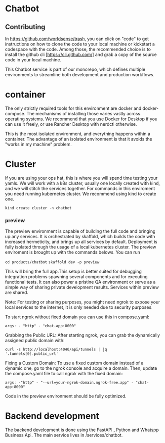 # Chatbot

## Contributing

In https://github.com/worldsense/trash, you can click on "code" to get
instructions on how to clone the code to your local machine or kickstart a
codespace with the code. Among those, the recommended choice is to install the
github cli [https://cli.github.com/] and grab a copy of the source code in your
local machine.

This Chatbot service is part of our monorepo, which defines multiple environments
to streamline both development and production workflows.

# container

The only strictly required tools for this environment are docker and
docker-compose. The mechanisms of installing those varies vastly across
operating systems. We recommend that you use Docker for Desktop if you can
use it freely, or use Rancher Desktop with nerdctl otherwise.

This is the most isolated environment, and everything happens within a
container. The advantage of an isolated environment is that it avoids
the "works in my machine" problem.

# Cluster

If you are using your ops hat, this is where you will spend time testing your
yamls. We will work with a k8s cluster, usually one locally created with kind,
and we will stitch the services together. For commands in this enviroment
you need running kubernetes cluster. We recommend using kind to create one.

`kind create cluster -n chatbot`

### preview

The preview environment is capable of building the full code and bringing
up any services. It is orchestrated by skaffold, which builds the code
with increased hermeticity, and brings up all services by default. Deployment
is fully isolated through the usage of a local kubernetes cluster. The preview
enviroment is brought up with the commands belows. You can run

`cd products/chatbot`
`skaffold dev -p preview`

This will bring the full app.This setup is better suited for debugging
integration problems spawning several components and for executing functional
tests. It can also power a pristine QA environment or serve as a simple way of
sharing private development results. Services within preview are shared.

Note: For testing or sharing purposes, you might need ngrok to expose your
local services to the internet, it is only needed due to security purposes.

To start ngrok without fixed domain you can use this in compose.yaml:

`args: - "http" - "chat-app:8000"`

Grabbing the Public URL: After starting ngrok, you can grab the dynamically
assigned public domain with:

`curl -s http://localhost:4040/api/tunnels | jq '.tunnels[0].public_url'`

Fixing a Custom Domain: To use a fixed custom domain instead of a dynamic one,
go to the ngrok console and acquire a domain. Then, update the compose.yaml
file to call ngrok with the fixed domain:

`args: -"http" - "--url=your-ngrok-domain.ngrok-free.app" - "chat-app:8000"`

Code in the preview environment should be fully optimized.

# Backend development

The backend development is done using the FastAPI , Python and Whatspp Business
Api. The main service lives in /services/chatbot.
